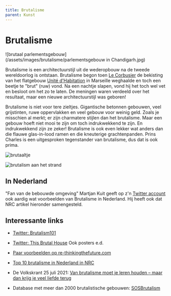 ```yaml
---
title: Brutalisme
parent: Kunst
---
```


# Brutalisme

![brutaal parlementsgebouw](/assets/images/brutalisme/parlementsgebouw in Chandigarh.jpg)

Brutalisme is een architectuurstijl uit de wederopbouw na de tweede wereldoorlog is ontstaan. Brutalisme begon toen [Le Corbusier](https://nl.wikipedia.org/wiki/Le_Corbusier) de bekisting van het flatgebouw [Unité d'Habitation](https://nl.wikipedia.org/wiki/Unité_d%27Habitation) in Marseille weghaalde en toch een beetje te "brut" (ruw) vond. Na een nachtje slapen, vond hij het toch wel vet en besloot om het zo te laten. De meningen waren verdeeld over het resultaat, maar een nieuwe architectuurstijl was geboren!

Brutalisme is niet voor tere zieltjes. Gigantische betonnen gebouwen, veel grijstinten, ruwe oppervlakken en veel gebouw voor weinig geld. Zoals je misschien al merkt; er zijn charmatere stijlen dan het brutalisme. Maar een gebouw hoeft niet mooi te zijn om toch indrukwekkend te zijn. En indrukwekkend zijn ze zeker! Brutalisme is ook even lekker wat anders dan die flauwe glas-in-lood ramen en die kneuterige grachtenpanden. Prins Charles is een uitgesproken tegenstander van brutalisme, dus dat is ook prima.

![brutaaltje](https://www.re-thinkingthefuture.com/wp-content/uploads/2019/09/A335-10-Prime-Examples-of-Brutalist-Architecture.jpg)



![brutalism aan het strand](https://upload.wikimedia.org/wikipedia/commons/7/7e/Sanatorium_%22Kurpaty%22.JPG)



## In Nederland

"Fan van de bebouwde omgeving" Martjan Kuit geeft op z'n [Twitter account](https://twitter.com/martjankuit) ook aardig wat voorbeelden van Brutalisme in Nederland. Hij heeft ook dat NRC artikel hieronder samengesteld.



## Interessante links

- [Twitter: Brutalism101](https://twitter.com/Brutalism101)

- [Twitter: This Brutal House](https://twitter.com/BrutalHouse) Ook posters e.d.

- [Paar voorbeelden op re-thinkingthefuture.com](https://www.re-thinkingthefuture.com/architects-lounge/a335-10-prime-examples-of-brutalist-architecture/)

- [Top 10 brutalisme in Nederland in NRC](https://www.nrc.nl/nieuws/2021/09/29/39233487-a4058939)

- De Volkskrant 25 juli 2021: [Van brutalisme moet je leren houden – maar dan krijg je veel liefde terug](https://www.volkskrant.nl/cultuur-media/lomp-ruig-en-van-keihard-beton-van-brutalisme-moet-je-leren-houden-maar-dan-krijg-je-veel-liefde-terug~b3ce9b22/)

- Database met meer dan 2000 brutalistische gebouwen: [SOSBrutalism](https://www.sosbrutalism.org)

  





